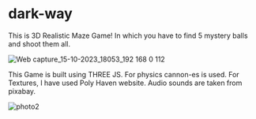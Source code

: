 # dark-way
This is 3D Realistic Maze Game! In which you have to find 5 mystery balls and shoot them all. 

![Web capture_15-10-2023_18053_192 168 0 112](https://github.com/regologerWeb/dark-way/assets/145193653/111a0332-00f5-492d-a57d-79ee59ed09f4)

This Game is built using THREE JS.
For physics cannon-es is used. 
For Textures, I have used Poly Haven website.
Audio sounds are taken from pixabay.

![photo2](https://github.com/regologerWeb/dark-way/assets/145193653/55f4e17f-0253-4fa8-99cc-925dbb1d7a47)
